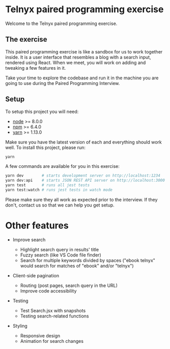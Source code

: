 # Telnyx paired programming exercise

Welcome to the Telnyx paired programming exercise.

## The exercise

This paired programming exercise is like a sandbox for us to work together
inside. It is a user interface that resembles a blog with a search input,
rendered using React. When we meet, you will work on adding and tweaking a few
features in it.

Take your time to explore the codebase and run it in the machine you are
going to use during the Paired Programming Interview.

## Setup

To setup this project you will need:

- [node](https://nodejs.org/en/) >= 8.0.0
- [npm](https://www.npmjs.com/package/npm) >= 6.4.0
- [yarn](https://yarnpkg.com/en/) >= 1.13.0

Make sure you have the latest version of each and everything should work well.
To install this project, please run:

```bash
yarn
```

A few commands are available for you in this exercise:

```bash
yarn dev        # starts development server on http://localhost:1234
yarn dev:api    # starts JSON REST API server on http://localhost:3000
yarn test       # runs all jest tests
yarn test:watch # runs jest tests in watch mode
```

Please make sure they all work as expected prior to the interview. If they
don't, contact us so that we can help you get setup.

# Other features

- Improve search

  - Highlight search query in results' title
  - Fuzzy search (like VS Code file finder)
  - Search for multiple keywords divided by spaces ("ebook telnyx" would search for matches of "ebook" and/or "telnyx")

- Client-side pagination

  - Routing (post pages, search query in the URL)
  - Improve code accessibility

- Testing

  - Test Search.jsx with snapshots
  - Testing search-related functions

- Styling
  - Responsive design
  - Animation for search changes
